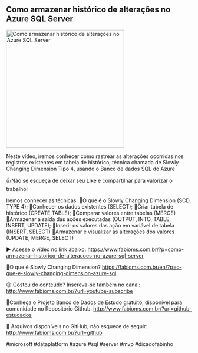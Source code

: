 ## Como armazenar histórico de alterações no Azure SQL Server

<img src="https://fabioms.com.br//uploads/youtube/Slide126.png" alt="Como armazenar histórico de alterações no Azure SQL Server" title="Azure SQL" width="320"/>

Neste vídeo, iremos conhecer como rastrear as alterações ocorridas nos registros existentes em tabela de histórico, técnica chamada de Slowly Changing Dimension Tipo 4, usando o Banco de dados SQL do Azure

👍Não se esqueça de deixar seu Like e compartilhar para valorizar o trabalho!

Iremos conhecer as técnicas:
🔹O que é o Slowly Changing Dimension (SCD, TYPE 4);
🔹Conhecer os dados existentes (SELECT);
🔹Criar tabela de histórico (CREATE TABLE);
🔹Comparar valores entre tabelas (MERGE)
🔹Armazenar a saída das ações executadas (OUTPUT, INTO, TABLE, INSERT, UPDATE);
🔹Inserir os valores das ação em variável de tabela (INSERT, SELECT) 
🔹Armazenar e visualizar as alterações dos valores (UPDATE, MERGE, SELECT)

▶️ Acesse o vídeo no link abaixo:
https://www.fabioms.com.br/?p=como-armazenar-historico-de-alteracoes-no-azure-sql-server

📄O que é Slowly Changing Dimension?
https://fabioms.com.br/en/?p=o-que-e-slowly-changing-dimension-azure-sql

😉 Gostou do conteúdo? Inscreva-se também no canal:
http://www.fabioms.com.br/?url=youtube-subscribe

🎁Conheça o Projeto Banco de Dados de Estudo gratuito, disponível para comunidade no Repositório Github.
http://www.fabioms.com.br/?url=github-estudados

📁 Arquivos disponíveis no GitHub, não esquece de seguir:
http://www.fabioms.com.br/?url=github

#microsoft #dataplatform #azure #sql #server #mvp #dicadofabinho 